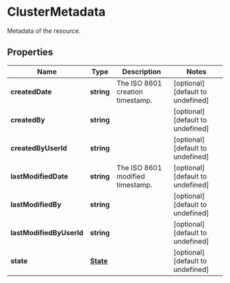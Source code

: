 # ClusterMetadata

Metadata of the resource.
## Properties
| Name | Type | Description | Notes |
| ------------ | ------------- | ------------- | ------------- |
| **createdDate** | **string** | The ISO 8601 creation timestamp. | [optional] [default to undefined] |
| **createdBy** | **string** |  | [optional] [default to undefined] |
| **createdByUserId** | **string** |  | [optional] [default to undefined] |
| **lastModifiedDate** | **string** | The ISO 8601 modified timestamp. | [optional] [default to undefined] |
| **lastModifiedBy** | **string** |  | [optional] [default to undefined] |
| **lastModifiedByUserId** | **string** |  | [optional] [default to undefined] |
| **state** | [**State**](State.md) |  | [optional] [default to undefined] |



